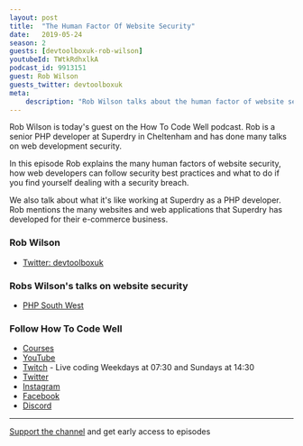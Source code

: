 ```yaml
---
layout: post
title:  "The Human Factor Of Website Security"
date:   2019-05-24
season: 2
guests: [devtoolboxuk-rob-wilson]
youtubeId: TWtkRdhxlkA
podcast_id: 9913151
guest: Rob Wilson
guests_twitter: devtoolboxuk
meta:
    description: "Rob Wilson talks about the human factor of website security on the How To Code Well podcast"
---
```


Rob Wilson is today's guest on the How To Code Well podcast. Rob is a senior PHP developer at Superdry in Cheltenham and has done many talks on web development security.

In this episode Rob explains the many human factors of website security, how web developers can follow security best practices and what to do if you find yourself dealing with a security breach.

We also talk about what it's like working at Superdry as a PHP developer. Rob mentions the many websites and web applications that Superdry has developed for their e-commerce business.
### Rob Wilson
- [Twitter: devtoolboxuk](https://twitter.com/devtoolboxuk) 

### Robs Wilson's talks on website security
- [PHP South West](https://youtu.be/4c-c8qUWve8) 

### Follow How To Code Well
- [Courses](http://howtocodewell.net)
- [YouTube](http://youtube.com/howtocodewell)
- [Twitch](http://twitch.tv/howtocodewell) - Live coding Weekdays at 07:30 and Sundays at 14:30
- [Twitter](https://twitter.com/howtocodewell)
- [Instagram](http://instagram.com/howtocodewell/)
- [Facebook](http://facebook.com/howtocodewell/)
- [Discord](http://howtocodewell.net/discord)

-------------------------------

[Support the channel](https://www.patreon.com/howToCodeWell) and get early access to episodes

